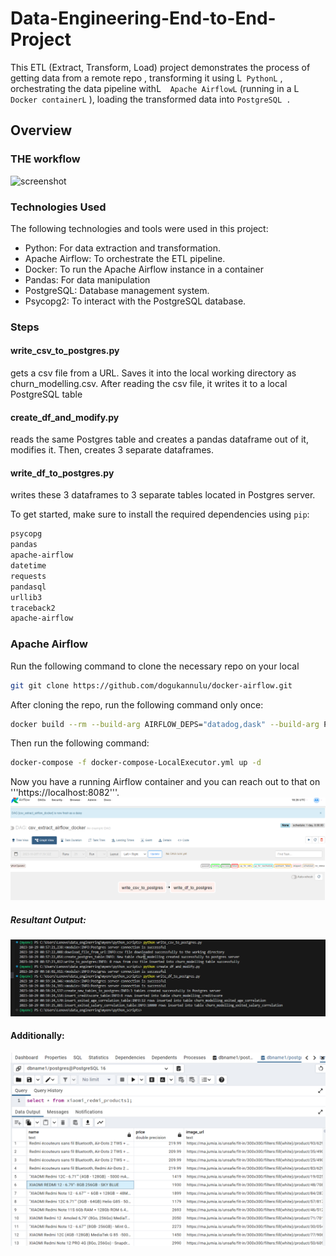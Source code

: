 # Data-Engineering-End-to-End-Project
This ETL (Extract, Transform, Load) project demonstrates the process of getting data from a remote repo , transforming it using L``` PythonL``` , orchestrating the data pipeline withL```  Apache AirflowL```  (running in a L``` Docker containerL``` ), loading the transformed data into  ```PostgreSQL .``` 
## Overview
### THE workflow
![screenshot]()

### Technologies Used
The following technologies and tools were used in this project:

-  Python: For data extraction and transformation.
-   Apache Airflow:  To orchestrate the ETL pipeline.
-   Docker: To run the Apache Airflow instance in a container
-  Pandas: For data manipulation
-  PostgreSQL: Database management system.
-   Psycopg2: To interact with the PostgreSQL database.

### Steps
#### write_csv_to_postgres.py
gets a csv file from a URL. Saves it into the local working directory as churn_modelling.csv. After reading the csv file, it writes it to a local PostgreSQL table

#### create_df_and_modify.py 
reads the same Postgres table and creates a pandas dataframe out of it, modifies it. Then, creates 3 separate dataframes.

#### write_df_to_postgres.py 
writes these 3 dataframes to 3 separate tables located in Postgres server.

To get started, make sure to install the required dependencies using `pip`:

```bash
psycopg
pandas
apache-airflow
datetime
requests
pandasql
urllib3
traceback2
apache-airflow
```


### Apache Airflow
Run the following command to clone the necessary repo on your local
```bash
git git clone https://github.com/dogukannulu/docker-airflow.git
```
After cloning the repo, run the following command only once:
```bash
docker build --rm --build-arg AIRFLOW_DEPS="datadog,dask" --build-arg PYTHON_DEPS="flask_oauthlib>=0.9" -t puckel/docker-airflow .
```
Then run the following command:
```bash
docker-compose -f docker-compose-LocalExecutor.yml up -d
```
Now you have a running Airflow container and you can reach out to that on '''https://localhost:8082'''.
![Screenshot](https://github.com/2000aliali/Data-Engineering-End-to-End-Project-/blob/main/air.png)

##### Resultant Output: 
![Screenshot](https://github.com/2000aliali/Data-Engineering-End-to-End-Project-/blob/main/img_exe.png)
#### Additionally:
![Screenshot](https://github.com/2000aliali/Simple-ETL-Project-/blob/main/image%202.png )















